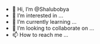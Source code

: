 - 👋 Hi, I’m @Shalubobya
- 👀 I’m interested in ...
- 🌱 I’m currently learning ...
- 💞️ I’m looking to collaborate on ...
- 📫 How to reach me ...

<!---
Shalubobya/Shalubobya is a ✨ special ✨ repository because its `README.md` (this file) appears on your GitHub profile.
You can click the Preview link to take a look at your changes.
--->
